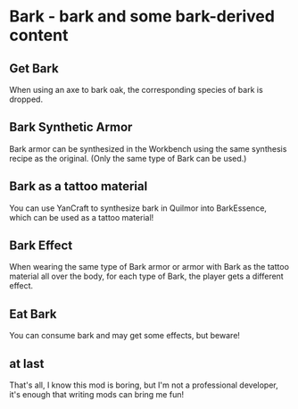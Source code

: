 # Bark - bark and some bark-derived content
## Get Bark
When using an axe to bark oak, the corresponding species of bark is dropped.
## Bark Synthetic Armor
Bark armor can be synthesized in the Workbench using the same synthesis recipe as the original. (Only the same type of Bark can be used.)
## Bark as a tattoo material
You can use YanCraft to synthesize bark in Quilmor into BarkEssence, which can be used as a tattoo material!
## Bark Effect
When wearing the same type of Bark armor or armor with Bark as the tattoo material all over the body, for each type of Bark, the player gets a different effect.
## Eat Bark
You can consume bark and may get some effects, but beware!
## at last
That's all, I know this mod is boring, but I'm not a professional developer, it's enough that writing mods can bring me fun!
